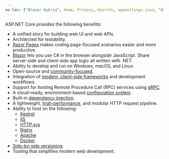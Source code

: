 ```yaml
---
no-loc: ["Blazor Hybrid", Home, Privacy, Kestrel, appsettings.json, "ASP.NET Core Identity", cookie, Cookie, Blazor, "Blazor Server", "Blazor WebAssembly", "Identity", "Let's Encrypt", Razor, SignalR]
---
```

ASP.NET Core provides the following benefits:

* A unified story for building web UI and web APIs.
* Architected for testability.
* [Razor Pages](xref:razor-pages/index) makes coding page-focused scenarios easier and more productive.
* [Blazor](xref:blazor/index) lets you use C# in the browser alongside JavaScript. Share server-side and client-side app logic all written with .NET.
* Ability to develop and run on Windows, macOS, and Linux.
* Open-source and [community-focused](https://live.asp.net/).
* Integration of [modern, client-side frameworks](xref:blazor/index) and development workflows.
* Support for hosting Remote Procedure Call (RPC) services using [gRPC](xref:grpc/index).
* A cloud-ready, environment-based [configuration system](xref:fundamentals/configuration/index).
* Built-in [dependency injection](xref:fundamentals/dependency-injection).
* A lightweight, [high-performance](https://github.com/aspnet/benchmarks), and modular HTTP request pipeline.
* Ability to host on the following:
  * [Kestrel](xref:fundamentals/servers/kestrel)
  * [IIS](xref:host-and-deploy/iis/index)
  * [HTTP.sys](xref:fundamentals/servers/httpsys)
  * [Nginx](xref:host-and-deploy/linux-nginx)
  * [Apache](xref:host-and-deploy/linux-apache)
  * [Docker](xref:host-and-deploy/docker/index)
* [Side-by-side versioning](/dotnet/standard/choosing-core-framework-server#side-by-side-net-versions-per-application-level).
* Tooling that simplifies modern web development.
